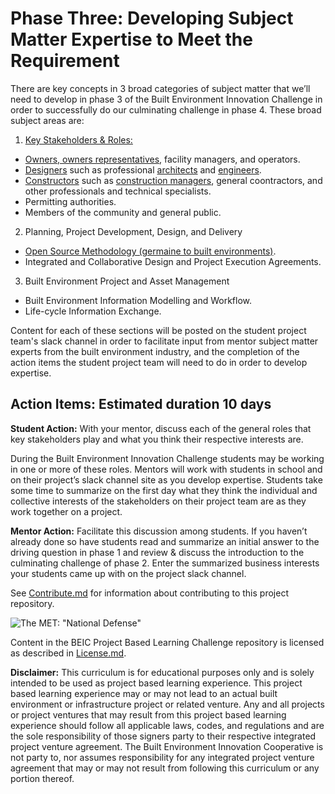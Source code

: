 # Phase Three: Developing Subject Matter Expertise to Meet the Requirement

There are key concepts in 3 broad categories of subject matter that we’ll need to develop in phase 3 of the Built Environment Innovation Challenge in order to successfully do our culminating challenge in phase 4.  These broad subject areas are:

1. [Key Stakeholders & Roles:](https://github.com/BEICOOP/BEICPBLChallenge/blob/master/Phase3/Stakeholders_Roles/TOC.md)
  * [Owners, owners representatives](https://github.com/BEICOOP/BEICPBLChallenge/blob/master/Phase3/Stakeholders_Roles/Owner.md), facility managers, and operators.
  * [Designers](https://github.com/BEICOOP/BEICPBLChallenge/blob/master/Phase3/Stakeholders_Roles/Designer.md) such as professional [architects](https://en.wikipedia.org/wiki/Architect) and [engineers](https://en.wikipedia.org/wiki/Construction_engineering). 
  * [Constructors](https://github.com/BEICOOP/BEICPBLChallenge/blob/master/Phase3/Stakeholders_Roles/Constructor.md) such as [construction managers](https://en.wikipedia.org/wiki/Construction_management), general coontractors, and other  professionals and technical specialists.
  * Permitting authorities.
  * Members of the community and general public.
2. Planning, Project Development, Design, and Delivery
  * [Open Source Methodology (germaine to built environments)](https://opensource.com/life/16/5/6-open-source-architecture-projects).
  * Integrated and Collaborative Design and Project Execution Agreements.
3. Built Environment Project and Asset Management 
  * Built Environment Information Modelling and Workflow.
  * Life-cycle Information Exchange.

Content for each of these sections will be posted on the student project team's slack channel in order to facilitate input from mentor subject matter experts from the built environment industry, and the completion of the action items the student project team will need to do in order to develop expertise.

## Action Items: Estimated duration 10 days

**Student Action:** With your mentor, discuss each of the general roles that key stakeholders play and what you think their respective interests are. 

During the Built Environment Innovation Challenge students may be working in one or more of these roles.  Mentors will work with students in school and on their project’s slack channel site as you develop expertise.  Students take some time to summarize on the first day what they think the individual and collective interests of the stakeholders on their project team are as they work together on a project. 

**Mentor Action:** Facilitate this discussion among students.  If you haven’t already done so have students read and summarize an initial answer to the driving question in phase 1 and review & discuss the introduction to the culminating challenge of phase 2.   Enter the summarized business interests your students came up with on the project slack channel.  

See [Contribute.md](https://github.com/BEICBIM/BEICPBLChallenge/blob/master/Contribute.md) for information about contributing to this project repository.

![The MET: "National Defense"](http://images.metmuseum.org/CRDImages/ma/original/sf43.46.18.jpg)

Content in the BEIC Project Based Learning Challenge repository is licensed as described in [License.md](https://github.com/BEICBIM/BEICPBLChallenge/blob/master/License.md).

**Disclaimer:** This curriculum is for educational purposes only and is solely intended to be used as project based learning experience.  This project based learning experience may or may not lead to an actual built environment or infrastructure project or related venture.  Any and all projects or project ventures that may result from this project based learning experience should follow all applicable laws, codes, and regulations and are the sole responsibility of those signers party to their respective integrated project venture agreement.  The Built Environment Innovation Cooperative is not party to, nor assumes responsibility for any integrated project venture agreement that may or may not result from following this curriculum or any portion thereof.
